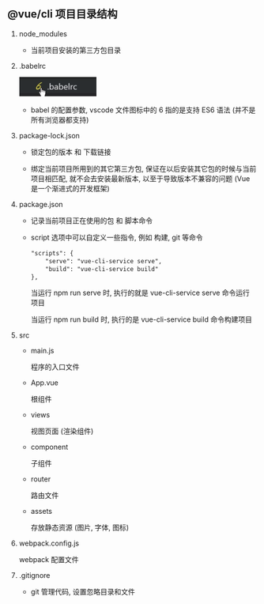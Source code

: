 ## @vue/cli 项目目录结构

1. node_modules

   + 当前项目安装的第三方包目录

   

2. .babelrc

   ![1586440132641](01.1_@vuecli项目目录作用.assets/1586440132641.png)

   + babel 的配置参数, vscode 文件图标中的 6 指的是支持 ES6 语法 (并不是所有浏览器都支持) 

     

3. package-lock.json

   + 锁定包的版本 和 下载链接

   + 绑定当前项目所用到的其它第三方包, 保证在以后安装其它包的时候与当前项目相匹配, 就不会去安装最新版本, 以至于导致版本不兼容的问题 (Vue 是一个渐进式的开发框架)

     

4. package.json

   + 记录当前项目正在使用的包 和 脚本命令

   + script 选项中可以自定义一些指令, 例如 构建, git 等命令

     ```vue
     "scripts": {
         "serve": "vue-cli-service serve",
         "build": "vue-cli-service build"
     },
     ```

     当运行 npm run serve 时, 执行的就是 vue-cli-service serve 命令运行项目

     当运行 npm run build 时, 执行的是 vue-cli-service build 命令构建项目

   

5. src

   + main.js

     程序的入口文件

   + App.vue

     根组件

   + views

     视图页面 (渲染组件)

   + component

     子组件

   + router

     路由文件

   + assets

     存放静态资源 (图片, 字体, 图标)

   

6. webpack.config.js

   webpack 配置文件

   

7. .gitignore

   + git 管理代码, 设置忽略目录和文件

      

